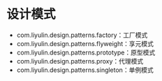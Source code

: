 # 设计模式
- com.liyulin.design.patterns.factory：工厂模式
- com.liyulin.design.patterns.flyweight：享元模式
- com.liyulin.design.patterns.prototype：原型模式
- com.liyulin.design.patterns.proxy：代理模式
- com.liyulin.design.patterns.singleton：单例模式
